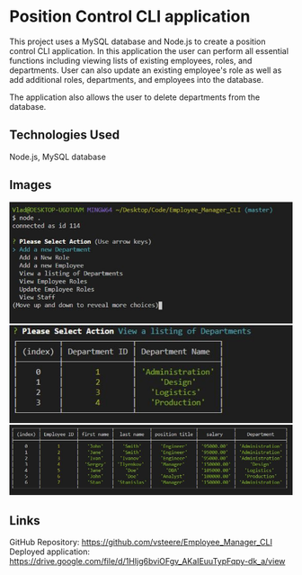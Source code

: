 # Position Control CLI application

This project uses a MySQL database and Node.js to create a position control CLI application. In this application the user can perform all essential functions including viewing lists of existing employees, roles, and departments. User can also update an existing employee's role as well as add additional roles, departments, and employees into the database. 

The application also allows the user to delete departments from the database. 

## Technologies Used
Node.js, MySQL database

## Images
![Alt text](/Assets/pic1.JPG?raw=true "image of CLI app")
![Alt text](/Assets/pic2.JPG?raw=true "image of CLI app")
![Alt text](/Assets/pic3.JPG?raw=true "image of CLI app")

## Links

GitHub Repository: https://github.com/vsteere/Employee_Manager_CLI
Deployed application: https://drive.google.com/file/d/1HIjg6bviOFgv_AKaIEuuTypFqpy-dk_a/view


